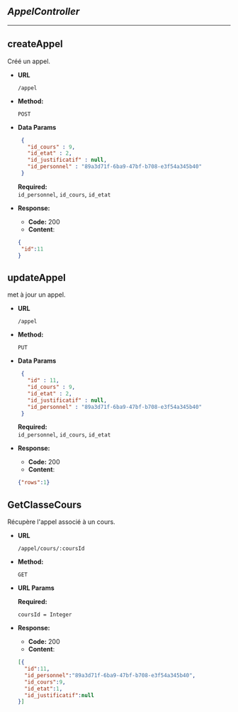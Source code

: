 *AppelController*
 -------- 
 ---- 
 **createAppel**
 ---- 
   Créé un appel.
  
 * **URL**
  
   `/appel`
  
 * **Method:**
    
   `POST` 

 * **Data Params**
    ```json
     {
       "id_cours" : 9,
       "id_etat" : 2,
       "id_justificatif" : null,
       "id_personnel" : "89a3d71f-6ba9-47bf-b708-e3f54a345b40"
     }
     ```
     **Required:**           
            `id_personnel`,
                `id_cours`, 
                `id_etat`
            
 * **Response:**
    
     * **Code:** 200 <br />
     * **Content**:  
     ```json
     {
      "id":11 
     }
     ```

**updateAppel**
 ---- 
   met à jour un appel.
  
 * **URL**
  
   `/appel`
  
 * **Method:**
    
   `PUT` 

 * **Data Params**
    ```json
     {
       "id" : 11, 
       "id_cours" : 9,
       "id_etat" : 2,
       "id_justificatif" : null,
       "id_personnel" : "89a3d71f-6ba9-47bf-b708-e3f54a345b40"
     }
     ```    
     **Required:**           
            `id_personnel`,
                `id_cours`, 
                `id_etat`
        
 * **Response:**
    
     * **Code:** 200 <br />
     * **Content**:  
     ```json
    {"rows":1}
     ```


**GetClasseCours**
---- 
  Récupère l'appel associé à un cours.
 
* **URL**
 
  `/appel/cours/:coursId`
 
* **Method:**
   
  `GET` 
   
*  **URL Params**
 
    **Required:**
  
   `coursId = Integer`
   
* **Response:**
   
    * **Code:** 200 <br />
    * **Content**:  
    ```json
    [{
      "id":11,
      "id_personnel":"89a3d71f-6ba9-47bf-b708-e3f54a345b40",
      "id_cours":9,
      "id_etat":1,
      "id_justificatif":null
    }]
    ```
